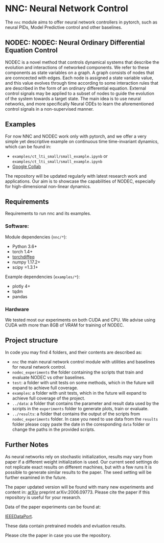 # NNC: Neural Network Control 

The `nnc` module aims to offer neural network controllers in pytorch, such as neural PIDs, Model Predictive control and other baselines.

## NODEC: NODEC: Neural Ordinary Differential Equation Control


NODEC is a novel method that controls dynamical systems that describe the evolution and interactions of networked components.
We refer to these components as state variables on a graph.
A graph consists of nodes that are conncected with edges.
Each node is assigned a state variable value, and this value evolves through time according to some interaction rules that are described in the form of an 
ordinary differential equation.
External control signals may be applied to a subset of nodes to guide the evolution of the system towards a target state.
The main idea is to use neural networks, and more specifically Neural ODEs to learn the aforementioned control signals in a non-supervised manner.

## Examples

For now NNC and NODEC work only with pytorch, and we offer a very simple yet descriptive example on continuous time time-invariant dynamics, which can be found in:
- `examples/ct_lti_small/small_example.ipynb` or `examples/ct_lti_small/small_example.ipynb`
- [Google Collab](https://colab.research.google.com/github/asikist/nnc/blob/master/examples/ct_lti_small/small_example.ipynb)

The repository will be updated regularly with latest research work and applications.
Our aim is to showcase the capabilities of NODEC, especially for high-dimensional non-linear dynamics.

## Requirements
Requirements to run nnc and its examples.

### Software:

Module dependencies (`nnc/*`):
- Python 3.6+
- torch 1.4+
- [torchdiffeq](https://github.com/rtqichen/torchdiffeq)
- numpy 1.17.2+
- scipy =1.3.1+

Example dependencies (`examples/*`):
- plotly 4+
- tqdm
- pandas

### Hardware
We tested most our experiments on both CUDA and CPU.
We advise using CUDA with more than 8GB of VRAM for training of NODEC.

## Project structure
In code you may find 4 folders, and their contents are described as:
- `nnc` the main neural network control module with utilities and baselines for neural network control.
- `nodec_experiments` the folder containing the scripts that train and evaluate NODEC vs other baselines.
- `test`: a folder with unit tests on some methods, which in the future will expand to achieve full coverage.
- `examples`: a folder with unit tests, which in the future will expand to achieve full coverage of the project.
- `../data`: a folder that contains the parameter and result data used by the scripts in the `experiments` folder to generate plots, train or evaluate.
- `../results`: a folder that contains the output of the scripts from `nodec_experiments` folder. In case you need to use data from the `results` folder please copy paste the date in the coresponding `data` folder or change the paths in the provided scripts.

## Further Notes

As neural networks rely on stochastic initialization, results may vary from paper if a different weight initialization is used.
Our current seed settings do not replicate exact results on different machines,
but with a few runs it is possible to generate similar results to the paper.
The seed setting will be further examined in the future.

The paper updated version will be found with many new experiments and content in:
[arXiv](https://arxiv.org/abs/2006.09773) preprint arXiv:2006.09773. 
Please cite the paper if this repository is useful for your research.

Data of the paper experiments can be found at: 

[IEEEDataPort](http://ieee-dataport.org/3452).

These data contain pretrained models and evluation results.

Please cite the paper in case you use the repository.

